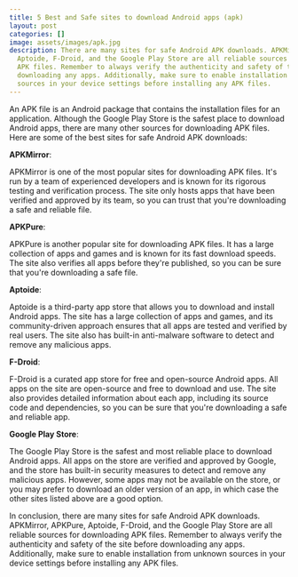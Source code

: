 ```yaml
---
title: 5 Best and Safe sites to download Android apps (apk)
layout: post
categories: []
image: assets/images/apk.jpg
description: There are many sites for safe Android APK downloads. APKMirror, APKPure,
  Aptoide, F-Droid, and the Google Play Store are all reliable sources for downloading
  APK files. Remember to always verify the authenticity and safety of the site before
  downloading any apps. Additionally, make sure to enable installation from unknown
  sources in your device settings before installing any APK files.
---
```


An APK file is an Android package that contains the installation files for an application. Although the Google Play Store is the safest place to download Android apps, there are many other sources for downloading APK files. Here are some of the best sites for safe Android APK downloads:

**APKMirror**:

APKMirror is one of the most popular sites for downloading APK files. It's run by a team of experienced developers and is known for its rigorous testing and verification process. The site only hosts apps that have been verified and approved by its team, so you can trust that you're downloading a safe and reliable file.

**APKPure**:

APKPure is another popular site for downloading APK files. It has a large collection of apps and games and is known for its fast download speeds. The site also verifies all apps before they're published, so you can be sure that you're downloading a safe file.

**Aptoide**:

Aptoide is a third-party app store that allows you to download and install Android apps. The site has a large collection of apps and games, and its community-driven approach ensures that all apps are tested and verified by real users. The site also has built-in anti-malware software to detect and remove any malicious apps.

**F-Droid**:

F-Droid is a curated app store for free and open-source Android apps. All apps on the site are open-source and free to download and use. The site also provides detailed information about each app, including its source code and dependencies, so you can be sure that you're downloading a safe and reliable app.

**Google Play Store**:

The Google Play Store is the safest and most reliable place to download Android apps. All apps on the store are verified and approved by Google, and the store has built-in security measures to detect and remove any malicious apps. However, some apps may not be available on the store, or you may prefer to download an older version of an app, in which case the other sites listed above are a good option.

In conclusion, there are many sites for safe Android APK downloads. APKMirror, APKPure, Aptoide, F-Droid, and the Google Play Store are all reliable sources for downloading APK files. Remember to always verify the authenticity and safety of the site before downloading any apps. Additionally, make sure to enable installation from unknown sources in your device settings before installing any APK files.
